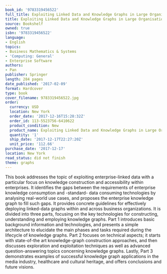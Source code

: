 ```yaml
---
book_id: '9783319456522'
full_title: Exploiting Linked Data and Knowledge Graphs in Large Organisations
title: Exploiting Linked Data and Knowledge Graphs in Large Organisations
source: Bookshelf
owned: true
isbn: '9783319456522'
language:
- English
topics:
- Business Mathematics & Systems
- 'Computing: General'
- Enterprise Software
authors:
- Pan
publisher: Springer
length: 284 pages
date_published: '2017-02-09'
format: Hardcover
type: book
cover_filename: 9783319456522.jpg
order:
  currency: USD
  location: New York
  order_date: '2017-12-16T15:28:32Z'
  order_id: 113-5523756-6410622
  product_condition: New
  product_name: Exploiting Linked Data and Knowledge Graphs in Large Organisations
  quantity: '1'
  ship_date: '2017-12-17T22:27:20Z'
  unit_price: '112.66'
purchase_date: '2017-12-17'
location: New York
read_status: did not finish
theme: graphs
---
```

This book addresses the topic of exploiting enterprise-linked data with a particular focus on knowledge construction and accessibility within enterprises. It identifies the gaps between the requirements of enterprise knowledge consumption and -standard- data consuming technologies by analysing real-world use cases, and proposes the enterprise knowledge graph to fill such gaps.
It provides concrete guidelines for effectively deploying linked-data graphs within and across business organizations. It is divided into three parts, focusing on the key technologies for constructing, understanding and employing knowledge graphs. Part 1 introduces basic background information and technologies, and presents a simple architecture to elucidate the main phases and tasks required during the lifecycle of knowledge graphs. Part 2 focuses on technical aspects; it starts with state-of-the art knowledge-graph construction approaches, and then discusses exploration and exploitation techniques as well as advanced question-answering topics concerning knowledge graphs. Lastly, Part 3 demonstrates examples of successful knowledge graph applications in the media industry, healthcare and cultural heritage, and offers conclusions and future visions.

